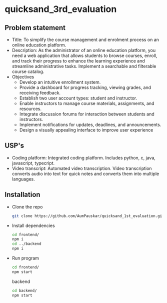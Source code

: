 # quicksand_3rd_evaluation

## Problem statement
- Title: To simplify the course management and enrolment process on an online education platform.
- Description: As the administrator of an online education platform, you need a web application that allows students to browse courses, enroll, and track their progress to enhance the learning experience and streamline administrative tasks.
Implement a searchable and filterable course catalog.
- Objectives
  - Develop an intuitive enrollment system.
  - Provide a dashboard for progress tracking, viewing grades, and receiving feedback.
  - Establish two user account types: student and instructor.
  - Enable instructors to manage course materials, assignments, and resources.
  - Integrate discussion forums for interaction between students and instructors.
  - Implement notifications for updates, deadlines, and announcements.
  - Design a visually appealing interface to improve user experience
 
## USP's
- Coding platform: Integrated coding platform. Includes python, c, java, javascript, typecript.
- Video transcript: Automated video transcription. Video transcription converts audio into text for quick notes and converts them into multiple languages.

## Installation
- Clone the repo
  ```bash
  git clone https://github.com/AumPauskar/quicksand_1st_evaluation.git
  ```
- Install dependencies
  ```bash
  cd frontend/
  npm i
  cd ../backend
  npm i
  ```
- Run program
  ```bash
  cd frontend/
  npm start
  ```
  backend
  ```bash
  cd backend/
  npm start
  ```
